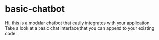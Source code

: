 # basic-chatbot
Hi, this is a modular chatbot that easily integrates with your application. Take a look at a basic chat interface that you can append to your existing code.
